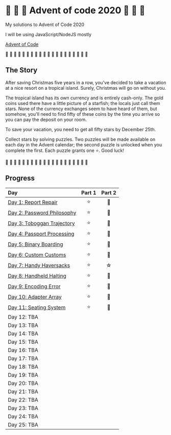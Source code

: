 # 🎄 🎅 🎄 Advent of code 2020 🎄 🎅 🎄

My solutions to Advent of Code 2020

I will be using JavaScript/NodeJS mostly

[Advent of Code](https://adventofcode.com/2020)

🎄 🎄 🎄 🎄 🎄 🎄 🎄 🎄 🎄 🎄 🎄 🎄 🎄 🎄 🎄 🎄 🎄 🎄 🎄 🎄

## The Story

After saving Christmas five years in a row, you've decided to take a vacation at a nice resort on a tropical island. Surely, Christmas will go on without you.

The tropical island has its own currency and is entirely cash-only. The gold coins used there have a little picture of a starfish; the locals just call them stars. None of the currency exchanges seem to have heard of them, but somehow, you'll need to find fifty of these coins by the time you arrive so you can pay the deposit on your room.

To save your vacation, you need to get all fifty stars by December 25th.

Collect stars by solving puzzles. Two puzzles will be made available on each day in the Advent calendar; the second puzzle is unlocked when you complete the first. Each puzzle grants one ⭐. Good luck!

🎄 🎄 🎄 🎄 🎄 🎄 🎄 🎄 🎄 🎄 🎄 🎄 🎄 🎄 🎄 🎄 🎄 🎄 🎄 🎄

## Progress

| Day                                                    | Part 1 | Part 2 |
| :----------------------------------------------------- | :----: | :----: |
| [Day 1: Report Repair](src/01/summary.md#readme)       |   ⭐   |   🌟   |
| [Day 2: Password Philosophy](src/02/summary.md#readme) |   ⭐   |   🌟   |
| [Day 3: Toboggan Trajectory](src/03/summary.md#readme) |   ⭐   |   🌟   |
| [Day 4: Passport Processing](src/04/summary.md)        |   ⭐   |   🌟   |
| [Day 5: Binary Boarding](src/05/summary.md)            |   ⭐   |   🌟   |
| [Day 6: Custom Customs](src/06/summary.md)             |   ⭐   |   🌟   |
| [Day 7: Handy Haversacks](src/07/summary.md)           |   ⭐   |   ☆    |
| [Day 8: Handheld Halting](src/08/summary.md)           |   ⭐   |   🌟   |
| [Day 9: Encoding Error](src/09/summary.md)             |   ⭐   |   🌟   |
| [Day 10: Adapter Array](src/10/summary.md)             |   ⭐   |   🌟   |
| [Day 11: Seating System ](src/11/summary.md)           |   ⭐   |   🌟   |
| Day 12: TBA                                            |        |        |
| Day 13: TBA                                            |        |        |
| Day 14: TBA                                            |        |        |
| Day 15: TBA                                            |        |        |
| Day 16: TBA                                            |        |        |
| Day 17: TBA                                            |        |        |
| Day 18: TBA                                            |        |        |
| Day 19: TBA                                            |        |        |
| Day 20: TBA                                            |        |        |
| Day 21: TBA                                            |        |        |
| Day 22: TBA                                            |        |        |
| Day 23: TBA                                            |        |        |
| Day 24: TBA                                            |        |        |
| Day 25: TBA                                            |        |        |
